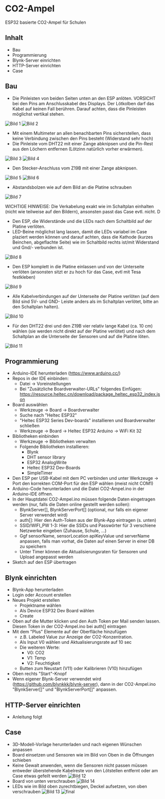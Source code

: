 # CO2-Ampel
ESP32 basierte CO2-Ampel für Schulen
## Inhalt
* Bau
* Programmierung
* Blynk-Server einrichten
* HTTP-Server einrichten
* Case
## Bau
* Die Pinleisten von beiden Seiten unten an den ESP anlöten. VORSICHT bei den Pins am Anschlusskabel des Displays. Der Lötkolben darf das Kabel auf keinen Fall berühren. Darauf achten, dass die Pinleisten möglichst vertikal stehen.

![Bild 1](/Bilder/01.jpg)
![Bild 2](/Bilder/02.jpg)

* Mit einem Multimeter an allen benachbarten Pins sicherstellen, dass keine Verbindung zwischen den Pins besteht (Widerstand sehr hoch)
* Die Pinleiste vom DHT22 mit einer Zange abknipsen und die Pin-Rest aus den Löchern entfernen (Lötzinn natürlich vorher erwärmen).

![Bild 3](/Bilder/03.jpg)
![Bild 4](/Bilder/04.jpg)

* Den Stecker-Anschluss vom Z19B mit einer Zange abknipsen.

![Bild 5](/Bilder/05.jpg)
![Bild 6](/Bilder/06.jpg)

* Abstandsbolzen wie auf dem Bild an die Platine schrauben <br>

![Bild 7](/Bilder/07a.jpg)

WICHTIGE HINWEISE: Die Verkabelung exakt wie im Schaltplan einhalten (nicht wie teilweise auf den Bildern), ansonsten passt das Case evtl. nicht. D

* Den ESP, die Widerstände und die LEDs nach dem Schaltbild auf der Platine verlöten.
 * LED-Beine möglichst lang lassen, damit die LEDs variabel im Case plaziert werden können und darauf achten, dass die Kathode (kurzes Beinchen, abgeflachte Seite) wie im Schaltbild rechts ist/mit Widerstand und Gnd/- verbunden ist.
 
![Bild 8](/Bilder/08.jpg)
 
 * Den ESP komplett in die Platine einlassen und von der Unterseite verlöten (ansonsten sitzt er zu hoch für das Case, evtl mit Tesa festkleben)
 
![Bild 9](/Bilder/09.jpg)
 
* Alle Kabelverbindungen auf der Unterseite der Platine verlöten (auf dem Bild sind 5V- und GND- Leiste anders als im Schaltplan verlötet, bitte an den Schaltplan halten).

![Bild 10](/Bilder/10.jpg)

* Für den DHT22 drei und den Z19B vier relativ lange Kabel (ca. 10 cm) wählen (sie werden nicht direkt auf der Platine verlötet) und nach dem Schaltplan an die Unterseite der Sensoren und auf die Platine löten.

![Bild 11](/Bilder/11.jpg)

## Programmierung
* Arduino-IDE herunterladen (https://www.arduino.cc/)
* Repos in der IDE einbinden:
  * Datei -> Voreinstellungen
  * Bei "Zusätzliche Boardverwalter-URLs" folgendes Einfügen: https://resource.heltec.cn/download/package_heltec_esp32_index.json
* Board auswählen
  * Werkzeuge -> Board -> Boardverwalter
  * Suche nach "Heltec ESP32"
  * "Heltec ESP32 Series Dev-boards" installieren und Boardverwalter schließen
  * Werkzeuge -> Board -> Heltec ESP32 Arduino -> WiFi Kit 32
* Bibliotheken einbinden
  * Werkzeuge -> Bibliotheken verwalten
  * Folgende Bibliotheken installieren:
    * Blynk
    * DHT sensor library
    * ESP32 AnalogWrite
    * Heltec ESP32 Dev-Boards
    * SimpleTimer
* Den ESP per USB-Kabel mit dem PC verbinden und unter Werkzeuge -> Port den korrekten COM-Port für den ESP wählen (meist nicht COM1) 
* Arduino-Code herunterladen und die Datei CO2-Ampel.ino in der Arduino-IDE öffnen.
* In der Hauptdatei CO2-Ampel.ino müssen folgende Daten eingetragen werden (nur, falls die Daten online gestellt werden sollen):
  * BlynkServer[], BlynkServerPort[] (optional, nur falls ein eigener Server verwendet wird) 
  * auth[]: Hier den Auth-Token aus der Blynk-App eintragen (s. unten)
  * SSID/WIFI_PW 1-3: Hier die SSIDs und Passwörter für 3 verschiene Netzwerke eingeben (Zuhause, Schule, ...)
  * Ggf sensorName, sensorLocation apiKeyValue und serverName anpassen, falls man vorhat, die Daten auf einen Server in einer DB zu speichern
  * Unter Timer können die Aktualisierungsraten für Sensoren und Upload angepasst werden
* Sketch auf den ESP übertragen
## Blynk einrichten
* Blynk-App herunterladen
* Login oder Account erstellen
* Neues Projekt erstellen
  * Projektname wählen
  * Als Device ESP32 Dev Board wählen
  * Create
* Oben auf die Mutter klicken und den Auth Token per Mail senden lassen. Diesen Token in der CO2-Ampel.ino bei auth[] eintragen
* Mit dem "Plus" Elemente auf der Oberfläche hinzufügen
  * z.B. Labeled Value zur Anzeige der CO2-Konzentration.
  * Als Input V0 wählen und Aktualisierungsrate auf 10 sec
  * Die weiteren Werte:
    * V0: CO2
    * V1: Temp
    * V2: Feuchtigkeit
  * Butten zum Neustart (V11) oder Kalibrieren (V10) hinzufügen
* Oben rechts "Start"-Knopf
* Wenn eigener Blynk-Server verwendet wird (https://github.com/blynkkk/blynk-server), dann in der CO2-Ampel.ino "BlynkServer[]" und "BlynkServerPort[]" anpassen. 
## HTTP-Server einrichten
* Anleitung folgt
## Case
* 3D-Modell-Vorlage herunterladen und nach eigenen Wünschen anpassen
* Board einsetzen und Sensoren wie im Bild von Oben in die Öffnungen schieben 
 * Keine Gewalt anwenden, wenn die Sensoren nicht passen müssen entweder überstehende Kabelreste von den Lötstellen entfernt oder am Case etwas gefeilt werden
![Bild 12](/Bilder/12.jpg)
* Board von unten verschrauben
![Bild 14](/Bilder/14.jpg)
* LEDs wie im Bild oben zurechtbiegen, Deckel aufsetzen, von oben verschrauben
![Bild 13](/Bilder/13.jpg)
![final](/Bilder/final.jpg)
